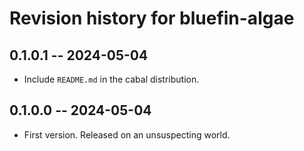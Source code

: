 # Revision history for bluefin-algae

## 0.1.0.1 -- 2024-05-04

- Include `README.md` in the cabal distribution.

## 0.1.0.0 -- 2024-05-04

- First version. Released on an unsuspecting world.
